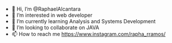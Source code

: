 - 👋 Hi, I’m @RaphaelAlcantara
- 👀 I’m interested in web developer
- 🌱 I’m currently learning Analysis and Systems Development
- 💞️ I’m looking to collaborate on JAVA
- 📫 How to reach me https://www.instagram.com/rapha_rramos/

<!---
RaphaelAlcantara/RaphaelAlcantara is a ✨ special ✨ repository because its `README.md` (this file) appears on your GitHub profile.
You can click the Preview link to take a look at your changes.
--->
